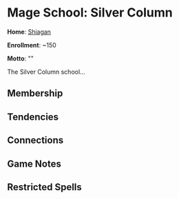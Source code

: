 # Mage School: Silver Column
**Home**: [Shiagan](../../Cities/Shiagan.md)

**Enrollment**: ~150

**Motto**: ""

The Silver Column school...

## Membership

## Tendencies

## Connections

## Game Notes

## Restricted Spells


